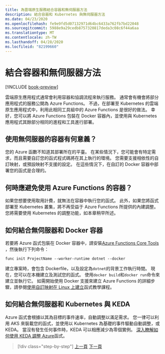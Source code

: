 ```yaml
---
title: 為雲端原生服務結合容器和無伺服器方法
description: 結合容器和 Kubernetes 與無伺服器方法
ms.date: 04/23/2020
ms.openlocfilehash: fe9e9fd5d07132971d64bc6433a762fb7bd22048
ms.sourcegitcommit: 5988e9a29cedb8757320817deda3c08c6f44a6aa
ms.translationtype: MT
ms.contentlocale: zh-TW
ms.lasthandoff: 04/28/2020
ms.locfileid: "82199660"
---
```

# <a name="combining-containers-and-serverless-approaches"></a>結合容器和無伺服器方法

[!INCLUDE [book-preview](../../../includes/book-preview.md)]

雲端原生應用程式通常會利用容器和協調流程來執行服務。 通常會有機會將部分應用程式的服務公開為 Azure Functions。 不過，在部署至 Kubernetes 的雲端原生應用程式中，利用此相同工具組中的 Azure Functions 是很好的做法。 幸好，您可以將 Azure Functions 包裝在 Docker 容器內，並使用與 Kubernetes 應用程式其餘部分相同的進程和工具進行部署。

## <a name="when-does-it-make-sense-to-use-containers-with-serverless"></a>使用無伺服器的容器有何意義？

您的 Azure 函數不知道其部署所在的平臺。 在某些情況下，您可能會有特定需求，而且需要自訂您的函式程式碼將在其上執行的環境。 您需要支援相依性的自訂映射，或預設映射不支援的設定。 在這些情況下，在自訂的 Docker 容器中部署您的函式是合理的。

## <a name="when-should-you-avoid-using-containers-with-azure-functions"></a>何時應避免使用 Azure Functions 的容器？

如果您想要使用取用計費，就無法在容器中執行您的函式。 此外，如果您將函式部署至 Kubernetes 叢集，將不再受益于 Azure Functions 所提供的內建調整。 您將需要使用 Kubernetes 的調整功能，如本章稍早所述。

## <a name="how-to-combine-serverless-and-docker-containers"></a>如何結合無伺服器和 Docker 容器

若要將 Azure 函式包裝在 Docker 容器中，請安裝[Azure Functions Core Tools](https://github.com/Azure/azure-functions-core-tools) ，然後執行下列命令：

```console
func init ProjectName --worker-runtime dotnet --docker
```

建立專案時，會包含 Dockerfile，以及設定為`dotnet`的背景工作執行時間。 現在，您可以在本機建立及測試您的函式。 使用`docker build`和`docker run`命令來建立並執行它。 如需開始使用 Docker 支援來建立 Azure Functions 的詳細步驟，請參閱[使用自訂映射在 Linux 上建立](https://docs.microsoft.com/azure/azure-functions/functions-create-function-linux-custom-image)函式教學課程。

## <a name="how-to-combine-serverless-and-kubernetes-with-keda"></a>如何結合無伺服器和 Kubernetes 與 KEDA

Azure 函式會根據以其為目標的事件速率，自動調整以滿足需求。 您一律可以利用 AKS 來裝載您的函式，並使用以 Kubernetes 為基礎的事件驅動自動調整，或 KEDA。 當沒有發生任何事件時，KEDA 可以相應減少為零個實例。 [深入瞭解如何使用 KEDA 調整 Azure](https://docs.microsoft.com/azure/azure-functions/functions-kubernetes-keda)函式。

>[!div class="step-by-step"]
>[上一頁](leverage-serverless-functions.md)
>[下一頁](deploy-containers-azure.md)
